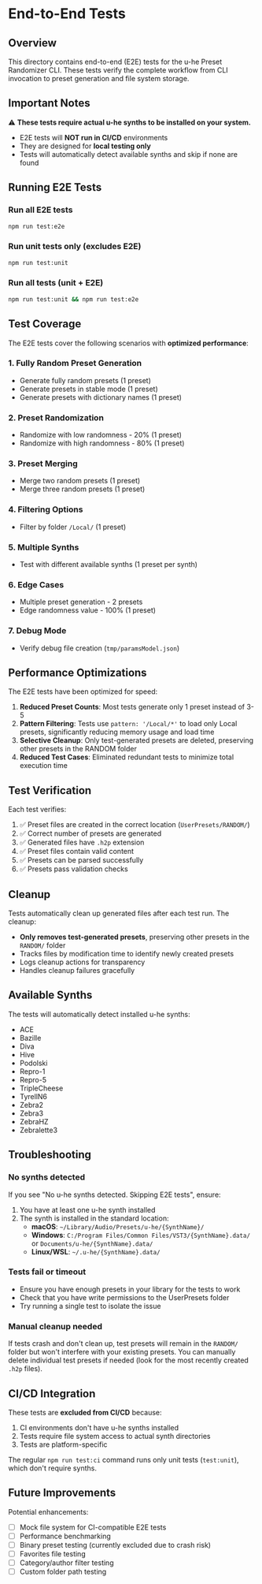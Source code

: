 # End-to-End Tests

## Overview

This directory contains end-to-end (E2E) tests for the u-he Preset Randomizer CLI. These tests verify the complete workflow from CLI invocation to preset generation and file system storage.

## Important Notes

⚠️ **These tests require actual u-he synths to be installed on your system.**

- E2E tests will **NOT run in CI/CD** environments
- They are designed for **local testing only**
- Tests will automatically detect available synths and skip if none are found

## Running E2E Tests

### Run all E2E tests

```bash
npm run test:e2e
```

### Run unit tests only (excludes E2E)

```bash
npm run test:unit
```

### Run all tests (unit + E2E)

```bash
npm run test:unit && npm run test:e2e
```

## Test Coverage

The E2E tests cover the following scenarios with **optimized performance**:

### 1. Fully Random Preset Generation

- Generate fully random presets (1 preset)
- Generate presets in stable mode (1 preset)
- Generate presets with dictionary names (1 preset)

### 2. Preset Randomization

- Randomize with low randomness - 20% (1 preset)
- Randomize with high randomness - 80% (1 preset)

### 3. Preset Merging

- Merge two random presets (1 preset)
- Merge three random presets (1 preset)

### 4. Filtering Options

- Filter by folder `/Local/` (1 preset)

### 5. Multiple Synths

- Test with different available synths (1 preset per synth)

### 6. Edge Cases

- Multiple preset generation - 2 presets
- Edge randomness value - 100% (1 preset)

### 7. Debug Mode

- Verify debug file creation (`tmp/paramsModel.json`)

## Performance Optimizations

The E2E tests have been optimized for speed:

1. **Reduced Preset Counts**: Most tests generate only 1 preset instead of 3-5
2. **Pattern Filtering**: Tests use `pattern: '/Local/*'` to load only Local presets, significantly reducing memory usage and load time
3. **Selective Cleanup**: Only test-generated presets are deleted, preserving other presets in the RANDOM folder
4. **Reduced Test Cases**: Eliminated redundant tests to minimize total execution time

## Test Verification

Each test verifies:

1. ✅ Preset files are created in the correct location (`UserPresets/RANDOM/`)
2. ✅ Correct number of presets are generated
3. ✅ Generated files have `.h2p` extension
4. ✅ Preset files contain valid content
5. ✅ Presets can be parsed successfully
6. ✅ Presets pass validation checks

## Cleanup

Tests automatically clean up generated files after each test run. The cleanup:

- **Only removes test-generated presets**, preserving other presets in the `RANDOM/` folder
- Tracks files by modification time to identify newly created presets
- Logs cleanup actions for transparency
- Handles cleanup failures gracefully

## Available Synths

The tests will automatically detect installed u-he synths:

- ACE
- Bazille
- Diva
- Hive
- Podolski
- Repro-1
- Repro-5
- TripleCheese
- TyrellN6
- Zebra2
- Zebra3
- ZebraHZ
- Zebralette3

## Troubleshooting

### No synths detected

If you see "No u-he synths detected. Skipping E2E tests", ensure:

1. You have at least one u-he synth installed
2. The synth is installed in the standard location:
   - **macOS**: `~/Library/Audio/Presets/u-he/{SynthName}/`
   - **Windows**: `C:/Program Files/Common Files/VST3/{SynthName}.data/` or `Documents/u-he/{SynthName}.data/`
   - **Linux/WSL**: `~/.u-he/{SynthName}.data/`

### Tests fail or timeout

- Ensure you have enough presets in your library for the tests to work
- Check that you have write permissions to the UserPresets folder
- Try running a single test to isolate the issue

### Manual cleanup needed

If tests crash and don't clean up, test presets will remain in the `RANDOM/` folder but won't interfere with your existing presets. You can manually delete individual test presets if needed (look for the most recently created `.h2p` files).

## CI/CD Integration

These tests are **excluded from CI/CD** because:

1. CI environments don't have u-he synths installed
2. Tests require file system access to actual synth directories
3. Tests are platform-specific

The regular `npm run test:ci` command runs only unit tests (`test:unit`), which don't require synths.

## Future Improvements

Potential enhancements:

- [ ] Mock file system for CI-compatible E2E tests
- [ ] Performance benchmarking
- [ ] Binary preset testing (currently excluded due to crash risk)
- [ ] Favorites file testing
- [ ] Category/author filter testing
- [ ] Custom folder path testing
